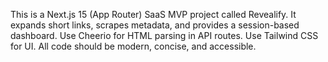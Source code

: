 <!-- Use this file to provide workspace-specific custom instructions to Copilot. For more details, visit https://code.visualstudio.com/docs/copilot/copilot-customization#_use-a-githubcopilotinstructionsmd-file -->

This is a Next.js 15 (App Router) SaaS MVP project called Revealify. It expands short links, scrapes metadata, and provides a session-based dashboard. Use Cheerio for HTML parsing in API routes. Use Tailwind CSS for UI. All code should be modern, concise, and accessible.
